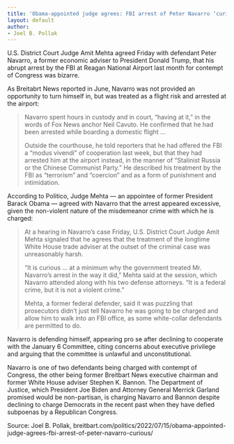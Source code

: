 ```yaml
---
title: 'Obama-appointed judge agrees: FBI arrest of Peter Navarro ‘curious’'
layout: default
author:
- Joel B. Pollak
---
```


U.S. District Court Judge Amit Mehta agreed Friday with defendant Peter Navarro, a former economic adviser to President Donald Trump, that his abrupt arrest by the FBI at Reagan National Airport last month for contempt of Congress was bizarre.

As Breitabrt News reported in June, Navarro was not provided an opportunity to turn himself in, but was treated as a flight risk and arrested at the airport:

> Navarro spent hours in custody and in court, “having at it,” in the words of Fox News anchor Neil Cavuto. He confirmed that he had been arrested while boarding a domestic flight …
>
> Outside the courthouse, he told reporters that he had offered the FBI a “modus vivendi” of cooperation last week, but that they had arrested him at the airport instead, in the manner of “Stalinist Russia or the Chinese Communist Party.” He described his treatment by the FBI as “terrorism” and “coercion” and as a form of punishment and intimidation.

According to Politico, Judge Mehta — an appointee of former President Barack Obama — agreed with Navarro that the arrest appeared excessive, given the non-violent nature of the misdemeanor crime with which he is charged:

> At a hearing in Navarro’s case Friday, U.S. District Court Judge Amit Mehta signaled that he agrees that the treatment of the longtime White House trade adviser at the outset of the criminal case was unreasonably harsh.
>
> “It is curious … at a minimum why the government treated Mr. Navarro’s arrest in the way it did,” Mehta said at the session, which Navarro attended along with his two defense attorneys. “It is a federal crime, but it is not a violent crime.”
>
> Mehta, a former federal defender, said it was puzzling that prosecutors didn’t just tell Navarro he was going to be charged and allow him to walk into an FBI office, as some white-collar defendants are permitted to do.

Navarro is defending himself, appearing pro se after declining to cooperate with the January 6 Committee, citing concerns about executive privilege and arguing that the committee is unlawful and unconstitutional.

Navarro is one of two defendants being charged with contempt of Congress, the other being former Breitbart News executive chairman and former White House adviser Stephen K. Bannon. The Department of Justice, which President Joe Biden and Attorney General Merrick Garland promised would be non-partisan, is charging Navarro and Bannon despite declining to charge Democrats in the recent past when they have defied subpoenas by a Republican Congress.

Source: Joel B. Pollak, breitbart.com/politics/2022/07/15/obama-appointed-judge-agrees-fbi-arrest-of-peter-navarro-curious/
